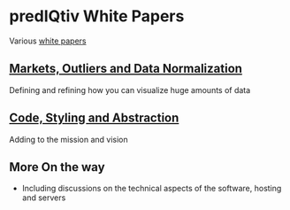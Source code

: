 
predIQtiv White Papers
===

Various [white papers]( https://en.wikipedia.org/wiki/White_paper )

## [Markets, Outliers and Data Normalization]( https://prediqtiv.github.io/index.html#white-papers/outliers-data-normlization.md )

Defining and refining how you can visualize huge amounts of data


## [Code, Styling and Abstraction]( https://prediqtiv.github.io/index.html#white-papers/code-styling-abstraction.md  )

Adding to the mission and vision


## More On the way

* Including discussions on the technical aspects of the software, hosting and servers
